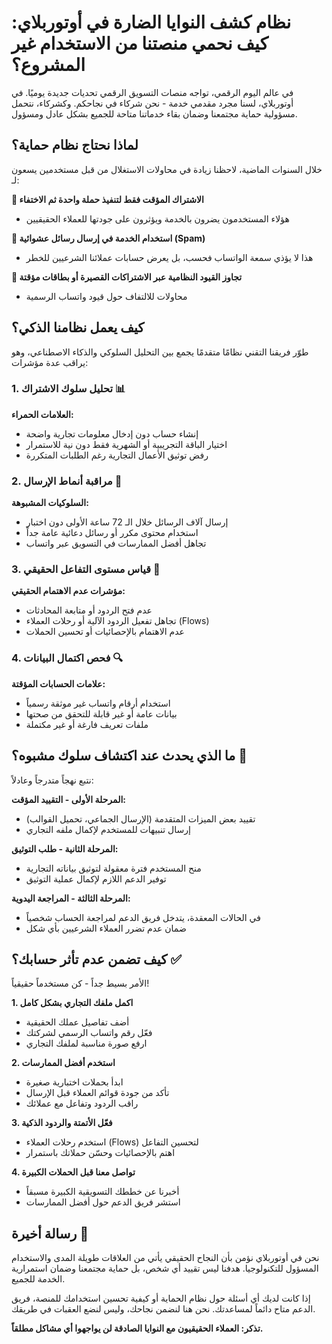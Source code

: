 # نظام كشف النوايا الضارة في أوتوربلاي: كيف نحمي منصتنا من الاستخدام غير المشروع؟

في عالم اليوم الرقمي، تواجه منصات التسويق الرقمي تحديات جديدة يوميًا. في أوتوربلاي، لسنا مجرد مقدمي خدمة - نحن شركاء في نجاحكم. وكشركاء، نتحمل مسؤولية حماية مجتمعنا وضمان بقاء خدماتنا متاحة للجميع بشكل عادل ومسؤول.

## لماذا نحتاج نظام حماية؟

خلال السنوات الماضية، لاحظنا زيادة في محاولات الاستغلال من قبل مستخدمين يسعون لـ:

**🔴 الاشتراك المؤقت فقط لتنفيذ حملة واحدة ثم الاختفاء**
- هؤلاء المستخدمون يضرون بالخدمة ويؤثرون على جودتها للعملاء الحقيقيين

**🔴 استخدام الخدمة في إرسال رسائل عشوائية (Spam)**
- هذا لا يؤذي سمعة الواتساب فحسب، بل يعرض حسابات عملائنا الشرعيين للخطر

**🔴 تجاوز القيود النظامية عبر الاشتراكات القصيرة أو بطاقات مؤقتة**
- محاولات للالتفاف حول قيود واتساب الرسمية

## كيف يعمل نظامنا الذكي؟

طوّر فريقنا التقني نظامًا متقدمًا يجمع بين التحليل السلوكي والذكاء الاصطناعي، وهو يراقب عدة مؤشرات:

### 1. تحليل سلوك الاشتراك 📊

**العلامات الحمراء:**
- إنشاء حساب دون إدخال معلومات تجارية واضحة
- اختيار الباقة التجريبية أو الشهرية فقط دون نية للاستمرار
- رفض توثيق الأعمال التجارية رغم الطلبات المتكررة

### 2. مراقبة أنماط الإرسال 📱

**السلوكيات المشبوهة:**
- إرسال آلاف الرسائل خلال الـ 72 ساعة الأولى دون اختبار
- استخدام محتوى مكرر أو رسائل دعائية عامة جداً
- تجاهل أفضل الممارسات في التسويق عبر واتساب

### 3. قياس مستوى التفاعل الحقيقي 💬

**مؤشرات عدم الاهتمام الحقيقي:**
- عدم فتح الردود أو متابعة المحادثات
- تجاهل تفعيل الردود الآلية أو رحلات العملاء (Flows)
- عدم الاهتمام بالإحصائيات أو تحسين الحملات

### 4. فحص اكتمال البيانات 🔍

**علامات الحسابات المؤقتة:**
- استخدام أرقام واتساب غير موثقة رسمياً
- بيانات عامة أو غير قابلة للتحقق من صحتها
- ملفات تعريف فارغة أو غير مكتملة

## ما الذي يحدث عند اكتشاف سلوك مشبوه؟ 🚨

نتبع نهجاً متدرجاً وعادلاً:

**المرحلة الأولى - التقييد المؤقت:**
- تقييد بعض الميزات المتقدمة (الإرسال الجماعي، تحميل القوالب)
- إرسال تنبيهات للمستخدم لإكمال ملفه التجاري

**المرحلة الثانية - طلب التوثيق:**
- منح المستخدم فترة معقولة لتوثيق بياناته التجارية
- توفير الدعم اللازم لإكمال عملية التوثيق

**المرحلة الثالثة - المراجعة اليدوية:**
- في الحالات المعقدة، يتدخل فريق الدعم لمراجعة الحساب شخصياً
- ضمان عدم تضرر العملاء الشرعيين بأي شكل

## كيف تضمن عدم تأثر حسابك؟ ✅

الأمر بسيط جداً - كن مستخدماً حقيقياً!

**1. اكمل ملفك التجاري بشكل كامل**
- أضف تفاصيل عملك الحقيقية
- فعّل رقم واتساب الرسمي لشركتك
- ارفع صورة مناسبة لملفك التجاري

**2. استخدم أفضل الممارسات**
- ابدأ بحملات اختبارية صغيرة
- تأكد من جودة قوائم العملاء قبل الإرسال
- راقب الردود وتفاعل مع عملائك

**3. فعّل الأتمتة والردود الذكية**
- استخدم رحلات العملاء (Flows) لتحسين التفاعل
- اهتم بالإحصائيات وحسّن حملاتك باستمرار

**4. تواصل معنا قبل الحملات الكبيرة**
- أخبرنا عن خططك التسويقية الكبيرة مسبقاً
- استشر فريق الدعم حول أفضل الممارسات

## رسالة أخيرة 💝

نحن في أوتوربلاي نؤمن بأن النجاح الحقيقي يأتي من العلاقات طويلة المدى والاستخدام المسؤول للتكنولوجيا. هدفنا ليس تقييد أي شخص، بل حماية مجتمعنا وضمان استمرارية الخدمة للجميع.

إذا كانت لديك أي أسئلة حول نظام الحماية أو كيفية تحسين استخدامك للمنصة، فريق الدعم متاح دائماً لمساعدتك. نحن هنا لنضمن نجاحك، وليس لنضع العقبات في طريقك.

**تذكر: العملاء الحقيقيون مع النوايا الصادقة لن يواجهوا أي مشاكل مطلقاً.**